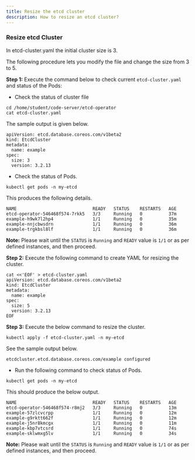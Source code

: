 ```yaml
---
title: Resize the etcd cluster
description: How to resize an etcd cluster?
---
```


### Resize etcd Cluster

In etcd-cluster.yaml the initial cluster size is 3.

The following procedure lets you modify the file and change the size from 3 to 5.

**Step 1:** Execute the command below to check current `etcd-cluster.yaml` and status of the Pods:

  - Check the status of cluster file

```execute
cd /home/student/code-server/etcd-operator
cat etcd-cluster.yaml
```

The sample output is given below.

```
apiVersion: etcd.database.coreos.com/v1beta2
kind: EtcdCluster
metadata:
  name: example
spec:
  size: 3
  version: 3.2.13
```

  - Check the status of Pods.

```execute
kubectl get pods -n my-etcd
```

This produces the following details.

```
NAME                             READY   STATUS    RESTARTS   AGE
etcd-operator-546468f574-7rkk5   3/3     Running   0          37m
example-h9wk7l2hp4               1/1     Running   0          35m
example-nnjcbwsdrn               1/1     Running   0          36m
example-trgkbsl8lf               1/1     Running   0          36m
```

**Note:** Please wait until the `STATUS` is `Running` and `READY` value is `1/1` or as per defined instances, and then proceed.

**Step 2:** Execute the following command to create YAML for resizing the cluster.

```execute
cat <<'EOF' > etcd-cluster.yaml
apiVersion: etcd.database.coreos.com/v1beta2
kind: EtcdCluster
metadata:
  name: example
spec:
  size: 5
  version: 3.2.13
EOF
```
**Step 3:** Execute the below command to resize the cluster.

```execute
kubectl apply -f etcd-cluster.yaml -n my-etcd
```

See the sample output below. 

```
etcdcluster.etcd.database.coreos.com/example configured
```

- Run the following command to check status of Pods.

```execute
kubectl get pods -n my-etcd
```

This should produce the below output.

```
NAME                             READY   STATUS    RESTARTS   AGE
etcd-operator-546468f574-r8mj2   3/3     Running   0          13m
example-57zlcvcrpp               1/1     Running   0          12m
example-g9rktt662f               1/1     Running   0          12m
example-j5nr8kmcgx               1/1     Running   0          11m
example-kbp7vtcsrd               1/1     Running   0          74s
example-sklwmxg5lv               1/1     Running   0          34s
```
**Note:** Please wait until the `STATUS` is `Running` and `READY` value is `1/1` or as per defined instances, and then proceed.
